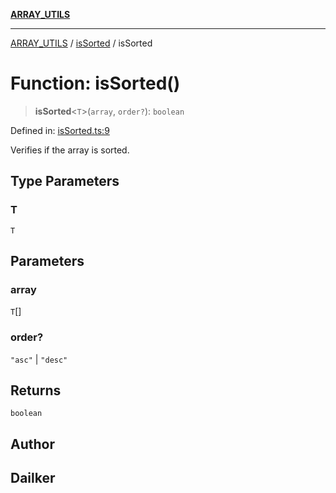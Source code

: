 [**ARRAY_UTILS**](../../README.md)

***

[ARRAY_UTILS](../../README.md) / [isSorted](../README.md) / isSorted

# Function: isSorted()

> **isSorted**\<`T`\>(`array`, `order?`): `boolean`

Defined in: [isSorted.ts:9](https://github.com/dailker/everyutil/blob/b7f22b082046077d9fa17a48e94d4c255288033b/src/array/isSorted.ts#L9)

Verifies if the array is sorted.

## Type Parameters

### T

`T`

## Parameters

### array

`T`[]

### order?

`"asc"` | `"desc"`

## Returns

`boolean`

## Author

## Dailker
